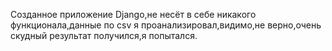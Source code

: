 Созданное приложение Django,не несёт в себе никакого функционала,данные по csv я проанализировал,видимо,не верно,очень скудный результат получился,я попытался.
